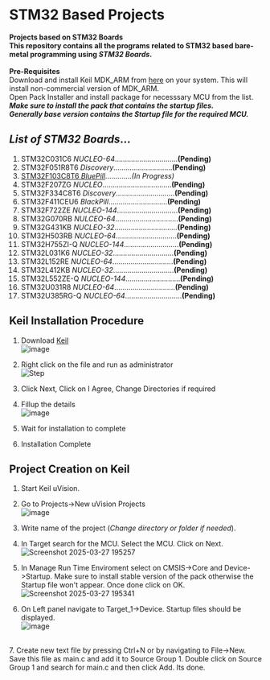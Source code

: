 # STM32 Based Projects
**Projects based on STM32 Boards
<br>This repository contains all the programs related to STM32 based bare-metal programming using *STM32 Boards*.**
<br>
<br>**Pre-Requisites**
<br>Download and install Keil MDK_ARM from [here](https://www.keil.com/demo/eval/arm.htm) on your system. This will install non-commercial version of MDK_ARM.
<br>Open Pack Installer and install package for necesssary MCU from the list. ***Make sure to install the pack that contains the startup files.<br/>Generally base version contains the Startup file for the required MCU.***
<br>
## *List of STM32 Boards*...
1. STM32C031C6 *NUCLEO-64*...............................**(Pending)**
2. STM32F051R8T6 *Discovery*.............................**(Pending)**
3. [STM32F103C8T6 *BluePill*](STM32F103C8T6).............*(In Progress)*
4. STM32F207ZG *NUCLEO*..................................**(Pending)**
5. STM32F334C8T6 *Discovery*.............................**(Pending)**
6. STM32F411CEU6 *BlackPill*.............................**(Pending)**
7. STM32F722ZE *NUCLEO-144*..............................**(Pending)**
8. STM32G070RB *NULCEO-64*...............................**(Pending)**
9. STM32G431KB *NUCLEO-32*...............................**(Pending)**
10. STM32H503RB *NUCLEO-64*..............................**(Pending)**
11. STM32H755ZI-Q *NUCLEO-144*...........................**(Pending)**
12. STM32L031K6 *NUCLEO-32*..............................**(Pending)**
13. STM32L152RE *NUCLEO-64*..............................**(Pending)**
14. STM32L412KB *NUCLEO-32*..............................**(Pending)**
15. STM32L552ZE-Q *NUCLEO-144*...........................**(Pending)**
16. STM32U031R8 *NUCLEO-64*..............................**(Pending)**
17. STM32U385RG-Q *NUCLEO-64*............................**(Pending)**
## Keil Installation Procedure
1. Download [Keil](https://www.keil.com/demo/eval/arm.htm)
<br/>![image](https://github.com/user-attachments/assets/43740124-5409-403b-9577-ed97e7dc00d0)

2. Right click on the file and run as administrator
<br/>![Step](https://github.com/user-attachments/assets/d06743c2-8f2d-4e8c-85b2-d2ee5520ff3e)

3. Click Next, Click on I Agree, Change Directories if required
4. Fillup the details
<br/>![image](https://github.com/user-attachments/assets/391b2c45-c876-4e2a-88ec-a3e38a11e280)

5. Wait for installation to complete
6. Installation Complete
## Project Creation on Keil
1. Start Keil uVision.
2. Go to Projects->New uVision Projects
<br>![image](https://github.com/user-attachments/assets/99590765-830d-410a-b37f-0eeaba7828a1)

3. Write name of the project (*Change directory or folder if needed*).<br>
4. In Target search for the MCU. Select the MCU. Click on Next.
<br>![Screenshot 2025-03-27 195257](https://github.com/user-attachments/assets/05eb6bbc-3019-45a8-99cc-441c1be32a2b)
5. In Manage Run Time Enviroment select on CMSIS->Core and Device->Startup. Make sure to install stable version of the pack otherwise the Startup file won't appear. Once done click on OK.
<br>![Screenshot 2025-03-27 195341](https://github.com/user-attachments/assets/72cb737d-e1fd-4a79-9e0c-69389350f3e2)
6. On Left panel navigate to Target_1->Device. Startup files should be displayed.
<br>![image](https://github.com/user-attachments/assets/987327d4-c52e-4ece-9fae-2ba354068a4a)
<br>
7. Create new text file by pressing Ctrl+N or by navigating to File->New. Save this file as main.c and add it to Source Group 1. Double click on Source Group 1 and search for main.c and then click Add. Its done.
